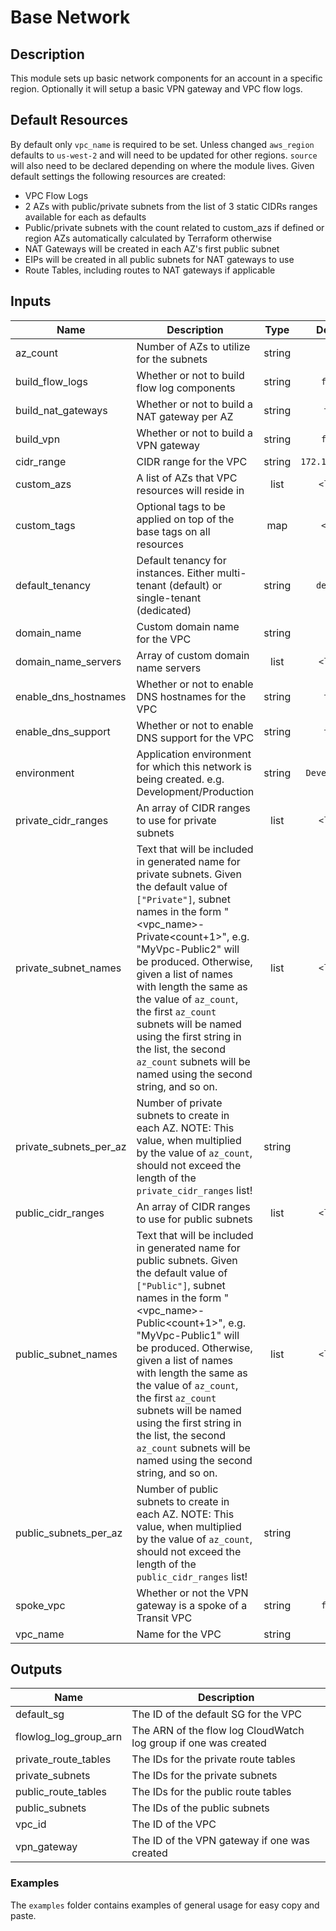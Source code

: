 # Base Network

## Description

This module sets up basic network components for an account in a specific region. Optionally it will setup a basic VPN gateway and VPC flow logs.

## Default Resources

By default only `vpc_name` is required to be set. Unless changed `aws_region` defaults to `us-west-2` and will need to be updated for other regions. `source` will also need to be declared depending on where the module lives. Given default settings the following resources are created:

* VPC Flow Logs
* 2 AZs with public/private subnets from the list of 3 static CIDRs ranges available for each as defaults
* Public/private subnets with the count related to custom_azs if defined or region AZs automatically calculated by Terraform otherwise
* NAT Gateways will be created in each AZ's first public subnet
* EIPs will be created in all public subnets for NAT gateways to use
* Route Tables, including routes to NAT gateways if applicable

## Inputs

| Name | Description | Type | Default | Required |
|------|-------------|:----:|:-----:|:-----:|
| az_count | Number of AZs to utilize for the subnets | string | `2` | no |
| build_flow_logs | Whether or not to build flow log components | string | `false` | no |
| build_nat_gateways | Whether or not to build a NAT gateway per AZ | string | `true` | no |
| build_vpn | Whether or not to build a VPN gateway | string | `false` | no |
| cidr_range | CIDR range for the VPC | string | `172.18.0.0/16` | no |
| custom_azs | A list of AZs that VPC resources will reside in | list | `<list>` | no |
| custom_tags | Optional tags to be applied on top of the base tags on all resources | map | `<map>` | no |
| default_tenancy | Default tenancy for instances. Either multi-tenant (default) or single-tenant (dedicated) | string | `default` | no |
| domain_name | Custom domain name for the VPC | string | `` | no |
| domain_name_servers | Array of custom domain name servers | list | `<list>` | no |
| enable_dns_hostnames | Whether or not to enable DNS hostnames for the VPC | string | `true` | no |
| enable_dns_support | Whether or not to enable DNS support for the VPC | string | `true` | no |
| environment | Application environment for which this network is being created. e.g. Development/Production | string | `Development` | no |
| private_cidr_ranges | An array of CIDR ranges to use for private subnets | list | `<list>` | no |
| private_subnet_names | Text that will be included in generated name for private subnets. Given the default value of `["Private"]`, subnet names in the form \"<vpc_name>-Private<count+1>\", e.g. \"MyVpc-Public2\" will be produced. Otherwise, given a list of names with length the same as the value of `az_count`, the first `az_count` subnets will be named using the first string in the list, the second `az_count` subnets will be named using the second string, and so on. | list | `<list>` | no |
| private_subnets_per_az | Number of private subnets to create in each AZ. NOTE: This value, when multiplied by the value of `az_count`, should not exceed the length of the `private_cidr_ranges` list! | string | `1` | no |
| public_cidr_ranges | An array of CIDR ranges to use for public subnets | list | `<list>` | no |
| public_subnet_names | Text that will be included in generated name for public subnets. Given the default value of `["Public"]`, subnet names in the form \"<vpc_name>-Public<count+1>\", e.g. \"MyVpc-Public1\" will be produced. Otherwise, given a list of names with length the same as the value of `az_count`, the first `az_count` subnets will be named using the first string in the list, the second `az_count` subnets will be named using the second string, and so on. | list | `<list>` | no |
| public_subnets_per_az | Number of public subnets to create in each AZ. NOTE: This value, when multiplied by the value of `az_count`, should not exceed the length of the `public_cidr_ranges` list! | string | `1` | no |
| spoke_vpc | Whether or not the VPN gateway is a spoke of a Transit VPC | string | `false` | no |
| vpc_name | Name for the VPC | string | - | yes |

## Outputs

| Name | Description |
|------|-------------|
| default_sg | The ID of the default SG for the VPC |
| flowlog_log_group_arn | The ARN of the flow log CloudWatch log group if one was created |
| private_route_tables | The IDs for the private route tables |
| private_subnets | The IDs for the private subnets |
| public_route_tables | The IDs for the public route tables |
| public_subnets | The IDs of the public subnets |
| vpc_id | The ID of the VPC |
| vpn_gateway | The ID of the VPN gateway if one was created |

### Examples

The `examples` folder contains examples of general usage for easy copy and paste.

